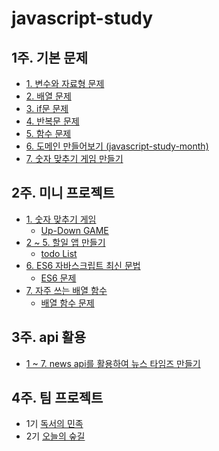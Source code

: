 # javascript-study

## 1주. 기본 문제
- [1. 변수와 자료형 문제](https://github.com/etesongg/javascript-study/blob/main/1%EC%A3%BC%EC%B0%A8.%20%EA%B8%B0%EB%B3%B8%20%EB%AC%B8%EC%A0%9C/1-1.%20%EB%B3%80%EC%88%98%EC%99%80%20%EC%9E%90%EB%A3%8C%ED%98%95%20%EB%AC%B8%EC%A0%9C.md)
- [2. 배열 문제](https://github.com/etesongg/javascript-study/blob/main/1%EC%A3%BC%EC%B0%A8.%20%EA%B8%B0%EB%B3%B8%20%EB%AC%B8%EC%A0%9C/1-2.%20%EB%B0%B0%EC%97%B4%20%EB%AC%B8%EC%A0%9C.md)
- [3. if문 문제](https://github.com/etesongg/javascript-study/blob/main/1%EC%A3%BC%EC%B0%A8.%20%EA%B8%B0%EB%B3%B8%20%EB%AC%B8%EC%A0%9C/1-3.%20if%EB%AC%B8%20%EB%AC%B8%EC%A0%9C.md)
- [4. 반복문 문제](https://github.com/etesongg/javascript-study/blob/main/1%EC%A3%BC%EC%B0%A8.%20%EA%B8%B0%EB%B3%B8%20%EB%AC%B8%EC%A0%9C/1-4.%20%EB%B0%98%EB%B3%B5%EB%AC%B8%20%EB%AC%B8%EC%A0%9C.md)
- [5. 함수 문제](https://github.com/etesongg/javascript-study/blob/main/1%EC%A3%BC%EC%B0%A8.%20%EA%B8%B0%EB%B3%B8%20%EB%AC%B8%EC%A0%9C/1-5.%20%ED%95%A8%EC%88%98%20%EB%AC%B8%EC%A0%9C.md)
- [6. 도메인 만들어보기 (javascript-study-month)](https://javascript-study-month.netlify.app/)
- [7. 숫자 맞추기 게임 만들기](https://github.com/etesongg/number-guess-game)


## 2주. 미니 프로젝트
- [1. 숫자 맞추기 게임](https://github.com/etesongg/number-guess-game)
    - [Up-Down GAME](https://number-guess-gamebysone.netlify.app/)
- [2 ~ 5. 할일 앱 만들기](https://github.com/etesongg/todoList)
    - [todo List](https://app.netlify.com/sites/todolist-bysong/overview)
- [6. ES6 자바스크립트 최신 문법](https://github.com/etesongg/javascript-study/blob/main/2%EC%A3%BC.%20%EB%AF%B8%EB%8B%88%20%ED%94%84%EB%A1%9C%EC%A0%9D%ED%8A%B8/2-6.%20es6%20%EC%9E%90%EB%B0%94%EC%8A%A4%ED%81%AC%EB%A6%BD%ED%8A%B8%20%EC%B5%9C%EC%8B%A0%20%EB%AC%B8%EB%B2%95.md)
    - [ES6 문제](https://github.com/etesongg/javascript-study/blob/main/2%EC%A3%BC.%20%EB%AF%B8%EB%8B%88%20%ED%94%84%EB%A1%9C%EC%A0%9D%ED%8A%B8/2-6.%20es6%20%EB%AC%B8%EC%A0%9C.md)
- [7. 자주 쓰는 배열 함수](https://github.com/etesongg/javascript-study/blob/main/2%EC%A3%BC.%20%EB%AF%B8%EB%8B%88%20%ED%94%84%EB%A1%9C%EC%A0%9D%ED%8A%B8/2-7.%20%EB%B0%B0%EC%97%B4%20%ED%95%A8%EC%88%98.md)
    - [배열 함수 문제](https://github.com/etesongg/javascript-study/blob/main/2%EC%A3%BC.%20%EB%AF%B8%EB%8B%88%20%ED%94%84%EB%A1%9C%EC%A0%9D%ED%8A%B8/2-7.%20%EB%B0%B0%EC%97%B4%20%ED%95%A8%EC%88%98%20%EB%AC%B8%EC%A0%9C.md)

## 3주. api 활용
- [1 ~ 7. news api를 활용하여 뉴스 타임즈 만들기](https://github.com/etesongg/news-times)

## 4주. 팀 프로젝트
- 1기 [독서의 민족](https://github.com/etesongg/js-library)
- 2기 [오늘의 숲길](https://github.com/etesongg/Forest_Road_By_Javascript)
